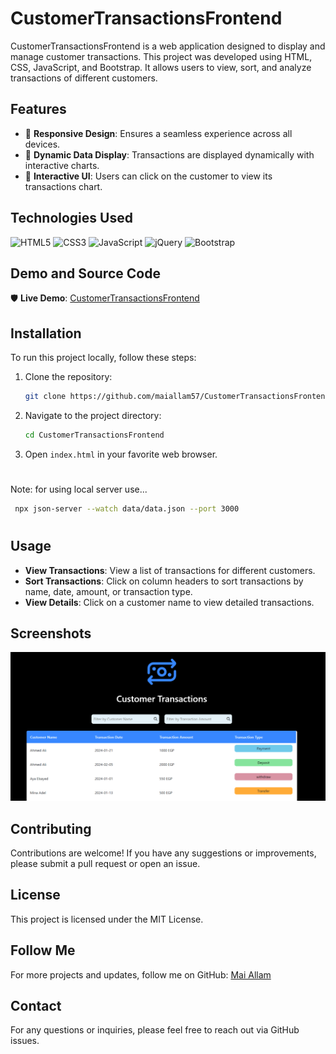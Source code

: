 
# CustomerTransactionsFrontend

CustomerTransactionsFrontend is a web application designed to display and manage customer transactions. This project was developed using HTML, CSS, JavaScript, and Bootstrap. It allows users to view, sort, and analyze transactions of different customers.


## Features

- 📌 **Responsive Design**: Ensures a seamless experience across all devices.
- 📌 **Dynamic Data Display**: Transactions are displayed dynamically with interactive charts.
- 📌 **Interactive UI**: Users can click on the customer to view its transactions chart.


## Technologies Used

![HTML5](https://img.shields.io/badge/html5-%23E34F26.svg?style=for-the-badge&logo=html5&logoColor=white)
![CSS3](https://img.shields.io/badge/css3-%231572B6.svg?style=for-the-badge&logo=css3&logoColor=white)
![JavaScript](https://img.shields.io/badge/javascript-%23323330.svg?style=for-the-badge&logo=javascript&logoColor=%23F7DF1E)
![jQuery](https://img.shields.io/badge/jquery-%230769AD.svg?style=for-the-badge&logo=jquery&logoColor=white)
![Bootstrap](https://img.shields.io/badge/bootstrap-%23563D7C.svg?style=for-the-badge&logo=bootstrap&logoColor=white)


## Demo and Source Code

🛡 **Live Demo**: [CustomerTransactionsFrontend](https://maiallam57.github.io/CustomerTransactionsFrontend/)


## Installation

To run this project locally, follow these steps:

1. Clone the repository:
    ```sh
    git clone https://github.com/maiallam57/CustomerTransactionsFrontend.git
    ```

2. Navigate to the project directory:
    ```sh
    cd CustomerTransactionsFrontend
    ```

3. Open `index.html` in your favorite web browser.

#
Note: for using local server use...
```sh
 npx json-server --watch data/data.json --port 3000
```

#

## Usage

- **View Transactions**: View a list of transactions for different customers.
- **Sort Transactions**: Click on column headers to sort transactions by name, date, amount, or transaction type.
- **View Details**: Click on a customer name to view detailed transactions.

## Screenshots

![CustomerTransactionsFrontend](https://raw.githubusercontent.com/maiallam57/CustomerTransactionsFrontend/main/images/Capture.PNG)

## Contributing

Contributions are welcome! If you have any suggestions or improvements, please submit a pull request or open an issue.

## License

This project is licensed under the MIT License.

## Follow Me

For more projects and updates, follow me on GitHub: [Mai Allam](https://github.com/maiallam57)

## Contact

For any questions or inquiries, please feel free to reach out via GitHub issues.
